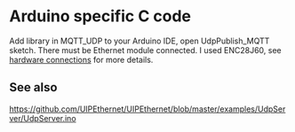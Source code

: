 # Arduino specific C code

Add library in MQTT_UDP to your Arduino IDE, open UdpPublish_MQTT sketch.
There must be Ethernet module connected. I used ENC28J60, 
see [hardware connections](https://github.com/UIPEthernet/UIPEthernet/tree/master/hardware)
for more details.

## See also

<https://github.com/UIPEthernet/UIPEthernet/blob/master/examples/UdpServer/UdpServer.ino>

